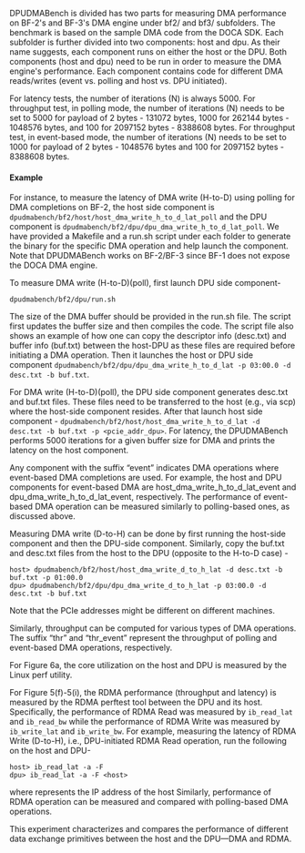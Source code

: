 DPUDMABench is divided has two parts for measuring DMA performance on BF-2's and BF-3's DMA engine under bf2/ and bf3/ subfolders. The benchmark is based on the sample DMA code from the DOCA SDK. Each subfolder is further divided into two components: host and dpu. As their name suggests, each component runs on either the host or the DPU. Both components (host and dpu) need to be run in order to measure the DMA engine's performance. Each component contains code for different DMA reads/writes (event vs. polling and host vs. DPU initiated).

For latency tests, the number of iterations (N) is always 5000. For throughput test, in polling mode, the number of iterations (N) needs to be set to 5000 for payload of 2 bytes - 131072 bytes, 1000 for 262144 bytes - 1048576 bytes, and 100 for 2097152 bytes - 8388608 bytes. For throughput test, in event-based mode, the number of iterations (N) needs to be set to 1000 for payload of 2 bytes - 1048576 bytes and 100 for 2097152 bytes - 8388608 bytes.

#### Example

For instance, to measure the latency of DMA write (H-to-D) using polling for DMA completions on BF-2, the host side component is ```dpudmabench/bf2/host/host_dma_write_h_to_d_lat_poll``` and the DPU component is ```dpudmabench/bf2/dpu/dpu_dma_write_h_to_d_lat_poll```. We have provided a Makefile and a run.sh script under each folder to generate the binary for the specific DMA operation and help launch the component. Note that DPUDMABench works on BF-2/BF-3 since BF-1 does not expose the DOCA DMA engine.

To measure DMA write (H-to-D)(poll), first launch DPU side component-
```
dpudmabench/bf2/dpu/run.sh
```
The size of the DMA buffer should be provided in the run.sh file. The script first updates the buffer size and then compiles the code. The script file also shows an example of how one can copy the descriptor info (desc.txt) and buffer info (buf.txt) between the host-DPU as these files are required before initiating a DMA operation. Then it launches the host or DPU side component ```dpudmabench/bf2/dpu/dpu_dma_write_h_to_d_lat -p 03:00.0 -d desc.txt -b buf.txt```. 

For DMA write (H-to-D)(poll), the DPU side component generates desc.txt and buf.txt files. These files need to be transferred to the host (e.g., via scp) where the host-side component resides. After that launch host side component - ```dpudmabench/bf2/host/host_dma_write_h_to_d_lat -d desc.txt -b buf.txt -p <pcie_addr_dpu>```. For latency, the DPUDMABench performs 5000 iterations for a given buffer size for DMA and prints the latency on the host component.

Any component with the suffix “event” indicates DMA operations where event-based DMA completions are used. For example, the host and DPU components for event-based DMA are host_dma_write_h_to_d_lat_event and dpu_dma_write_h_to_d_lat_event, respectively. The performance of event-based DMA operation can be measured similarly to polling-based ones, as discussed above. 

Measuring DMA write (D-to-H) can be done by first running the host-side component and then the DPU-side component. Similarly, copy the buf.txt and desc.txt files from the host to the DPU (opposite to the H-to-D case) - 
```
host> dpudmabench/bf2/host/host_dma_write_d_to_h_lat -d desc.txt -b buf.txt -p 01:00.0
dpu> dpudmabench/bf2/dpu/dpu_dma_write_d_to_h_lat -p 03:00.0 -d desc.txt -b buf.txt
```
Note that the PCIe addresses might be different on different machines.

Similarly, throughput can be computed for various types of DMA operations. The suffix “thr” and “thr_event” represent the throughput of polling and event-based DMA operations, respectively.

For Figure 6a, the core utilization on the host and DPU is measured by the Linux perf utility.

For Figure 5(f)-5(i), the RDMA performance (throughput and latency) is measured by the RDMA perftest tool between the DPU and its host. Specifically, the performance of RDMA Read was measured by ```ib_read_lat``` and ```ib_read_bw``` while the performance of RDMA Write was measured by ```ib_write_lat``` and ```ib_write_bw```. For example, measuring the latency of RDMA Write (D-to-H), i.e., DPU-initiated RDMA Read operation, run the following on the host and DPU-
```
host> ib_read_lat -a -F
dpu> ib_read_lat -a -F <host>
```
where <host> represents the IP address of the host
Similarly, performance of RDMA operation can be measured and compared with polling-based DMA operations.

This experiment characterizes and compares the performance of different data exchange primitives between the host and the DPU—DMA and RDMA.
